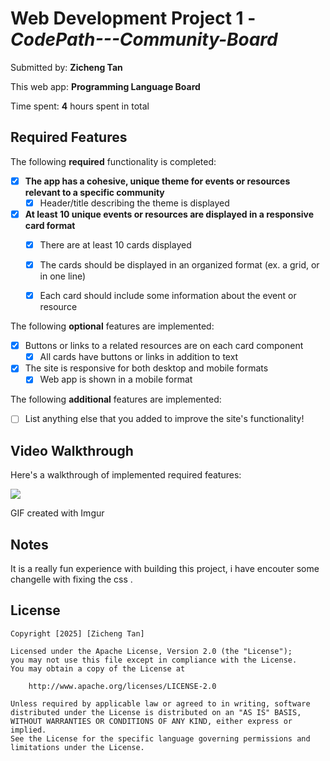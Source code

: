 # Web Development Project 1 - *CodePath---Community-Board*

Submitted by: **Zicheng Tan**

This web app: **Programming Language Board**

Time spent: **4** hours spent in total

## Required Features

The following **required** functionality is completed:

- [x] **The app has a cohesive, unique theme for events or resources relevant to a specific community**
  - [x] Header/title describing the theme is displayed
- [x] **At least 10 unique events or resources are displayed in a responsive card format**
  - [x] There are at least 10 cards displayed 
  - [x] The cards should be displayed in an organized format (ex. a grid, or in one line)
  - [x] Each card should include some information about the event or resource


The following **optional** features are implemented:

- [x] Buttons or links to a related resources are on each card component
  - [x] All cards have buttons or links in addition to text
- [x] The site is responsive for both desktop and mobile formats
  - [x] Web app is shown in a mobile format

The following **additional** features are implemented:

* [ ] List anything else that you added to improve the site's functionality!

## Video Walkthrough

Here's a walkthrough of implemented required features:
<div>
    <a href="https://www.loom.com/share/7a9963fc49da4c6898450abed764080b">
    </a>
    <a href="https://www.loom.com/share/7a9963fc49da4c6898450abed764080b">
      <img style="max-width:300px;" src="https://cdn.loom.com/sessions/thumbnails/7a9963fc49da4c6898450abed764080b-8201e065b38828f3-full-play.gif">
    </a>
  </div>

<!-- Replace this with whatever GIF tool you used! -->
GIF created with Imgur 
<!-- Recommended tools:
[Kap](https://getkap.co/) for macOS
[ScreenToGif](https://www.screentogif.com/) for Windows
[peek](https://github.com/phw/peek) for Linux. -->

## Notes

It is a really fun experience with building this project, i have encouter some changelle with fixing the css .

## License

    Copyright [2025] [Zicheng Tan]

    Licensed under the Apache License, Version 2.0 (the "License");
    you may not use this file except in compliance with the License.
    You may obtain a copy of the License at

        http://www.apache.org/licenses/LICENSE-2.0

    Unless required by applicable law or agreed to in writing, software
    distributed under the License is distributed on an "AS IS" BASIS,
    WITHOUT WARRANTIES OR CONDITIONS OF ANY KIND, either express or implied.
    See the License for the specific language governing permissions and
    limitations under the License.
